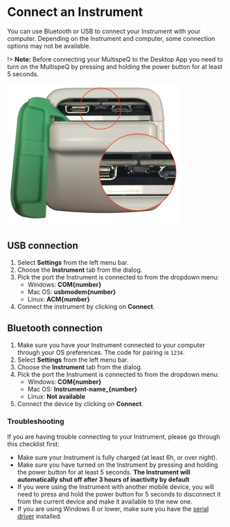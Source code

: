 # Connect an Instrument

You can use Bluetooth or USB to connect your Instrument with your computer. Depending on the Instrument and computer, some connection options may not be available.

!> **Note:** Before connecting your MultispeQ to the Desktop App you need to turn on the MultispeQ by pressing and holding the power button for at least 5 seconds.

![Connect an Instrument](../instruments/images/multispeq-power-button.jpg)

## USB connection

1. Select **<i class="fa fa-sliders"></i> Settings** from the left menu bar.
2. Choose the **Instrument** tab from the dialog.
3. Pick the port the Instrument is connected to from the dropdown menu:
    - Windows: **COM{number}**
    - Mac OS: **usbmodem{number}**
    - Linux: **ACM{number}**
4. Connect the instrument by clicking on **Connect**.

## Bluetooth connection

1. Make sure you have your Instrument connected to your computer through your OS preferences. The code for pairing is `1234`.
2. Select **<i class="fa fa-sliders"></i> Settings** from the left menu bar.
3. Choose the **Instrument** tab from the dialog.
4. Pick the port the Instrument is connected to from the dropdown menu:
    - Windows: **COM{number}**
    - Mac OS: **Instrument-name_{number}**
    - Linux: **Not available**
5. Connect the device by clicking on **Connect**.

### Troubleshooting

If you are having trouble connecting to your Instrument, please go through this checklist first:

- Make sure your Instrument is fully charged (at least 6h, or over night).
- Make sure you have turned on the Instrument by pressing and holding the power button for at least 5 seconds. **The Instrument will automatically shut off after 3 hours of inactivity by default**
- If you were using the Instrument with another mobile device, you will need to press and hold the power button for 5 seconds to disconnect it from the current device and make it available to the new one.
- If you are using Windows 8 or lower, make sure you have the [serial driver](https://www.pjrc.com/teensy/td_download.html) installed.